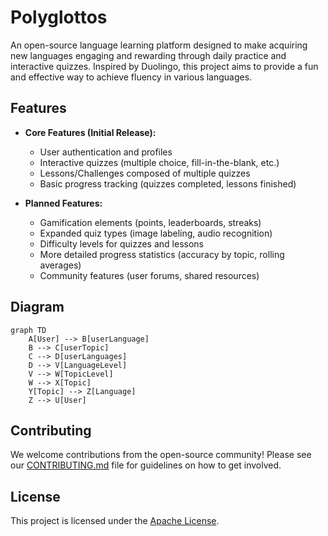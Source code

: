 # Polyglottos

An open-source language learning platform designed to make acquiring new languages engaging and rewarding through daily practice and interactive quizzes. Inspired by Duolingo, this project aims to provide a fun and effective way to achieve fluency in various languages.

## Features

- **Core Features (Initial Release):**

  - User authentication and profiles
  - Interactive quizzes (multiple choice, fill-in-the-blank, etc.)
  - Lessons/Challenges composed of multiple quizzes
  - Basic progress tracking (quizzes completed, lessons finished)

- **Planned Features:**
  - Gamification elements (points, leaderboards, streaks)
  - Expanded quiz types (image labeling, audio recognition)
  - Difficulty levels for quizzes and lessons
  - More detailed progress statistics (accuracy by topic, rolling averages)
  - Community features (user forums, shared resources)

## Diagram

```mermaid
graph TD
    A[User] --> B[userLanguage]
    B --> C[userTopic]
    C --> D[userLanguages]
    D --> V[LanguageLevel]
    V --> W[TopicLevel]
    W --> X[Topic]
    Y[Topic] --> Z[Language]
    Z --> U[User]
```

## Contributing

We welcome contributions from the open-source community! Please see our [CONTRIBUTING.md](CONTRIBUTING.md) file for guidelines on how to get involved.

## License

This project is licensed under the [Apache License](LICENSE).
